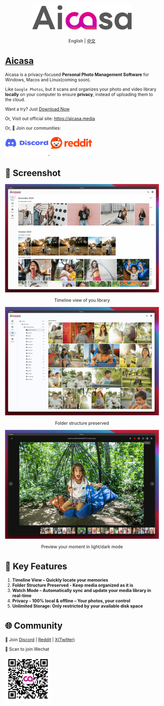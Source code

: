 <h1 align="center">
  <a href="https://github.com/kangfenmao/cherry-studio/releases">
    <img src="https://github.com/aicasa-ai/Aicasa/blob/main/assets/aicasa-logo.png?raw=true" height="80" alt="Aicasa Logo" /><br>
  </a>
</h1>
<p align="center">English | <a href="./docs/README.zh.md">中文</a></p>

# <a href="https://aicasa.media">Aicasa</a>

Aicasa is a privacy-focused <b>Personal Photo Management Software</b> for Windows, Macos and Linux(coming soon).

Like `Google Photos`, but it scans and organizes your photo and video library <b>locally</b> on your computer to ensure <b>privacy</b>, instead of uploading them to the cloud.

Want a try? Just [Download Now](https://github.com/aicasa-ai/Aicasa/releases/latest)

Or, Visit out official site: <a href="https://aicasa.media">https://aicasa.media</a>

<p>
  Or, 👏 Join our communities:
  <br />
  <a href="https://discord.gg/VCqXcAz6Js">
    <img src="https://github.com/aicasa-ai/Aicasa/blob/main/assets/discord.png?raw=true" height="80" alt="Discord" />
  </a>
  <a href="https://www.reddit.com/r/Aicasa">
    <img src="https://github.com/aicasa-ai/Aicasa/blob/main/assets/reddit.png?raw=true" height="80" alt="Reddit" />
  </a>
</p>

# 🌠 Screenshot

![Screenshot 1](https://github.com/aicasa-ai/Aicasa/blob/main/assets/screenshot-1.png?raw=true)

<p align="center">Timeline view of you library</p>

![Screenshot 2](https://github.com/aicasa-ai/Aicasa/blob/main/assets/screenshot-2.png?raw=true)

<p align="center">Folder structure preserved</p>

![Screenshot 3](https://github.com/aicasa-ai/Aicasa/blob/main/assets/screenshot-3.png?raw=true)

<p align="center">Preview your moment in light/dark mode</p>

# 🌟 Key Features

1. **Timeline View – Quickly locate your memories**
2. **Folder Structure Preserved - Keep media organized as it is**
3. **Watch Mode – Automatically sync and update your media library in real-time**
4. **Privacy - 100% local & offline – Your photos, your control**
5. **Unlimited Storage: Only restricted by your available disk space**

# 🌐 Community

👏 Join [Discord](https://discord.gg/VCqXcAz6Js) | [Reddit](https://www.reddit.com/r/Aicasa/) | [X(Twitter)](https://x.com/wikkefly)

👏 Scan to join Wechat<br />

<img src="https://github.com/aicasa-ai/Aicasa/blob/main/assets/wechat-qrcode.png?raw=true" alt="Wechat QR Code" height="150">
